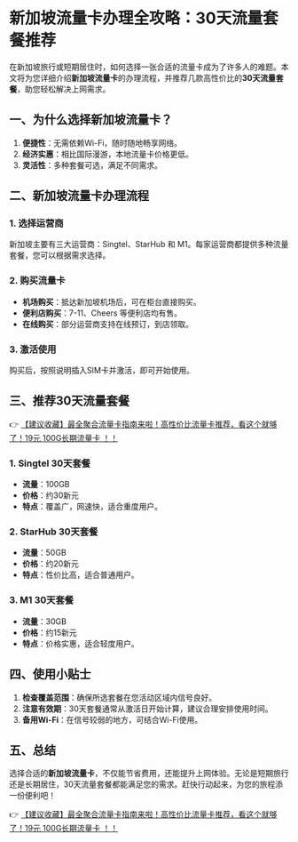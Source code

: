 # 新加坡流量卡办理全攻略：30天流量套餐推荐

在新加坡旅行或短期居住时，如何选择一张合适的流量卡成为了许多人的难题。本文将为您详细介绍**新加坡流量卡**的办理流程，并推荐几款高性价比的**30天流量套餐**，助您轻松解决上网需求。

## 一、为什么选择新加坡流量卡？

1. **便捷性**：无需依赖Wi-Fi，随时随地畅享网络。  
2. **经济实惠**：相比国际漫游，本地流量卡价格更低。  
3. **灵活性**：多种套餐可选，满足不同需求。  

## 二、新加坡流量卡办理流程

### 1. 选择运营商
新加坡主要有三大运营商：Singtel、StarHub 和 M1。每家运营商都提供多种流量套餐，您可以根据需求选择。

### 2. 购买流量卡
- **机场购买**：抵达新加坡机场后，可在柜台直接购买。  
- **便利店购买**：7-11、Cheers 等便利店均有售。  
- **在线购买**：部分运营商支持在线预订，到店领取。  

### 3. 激活使用
购买后，按照说明插入SIM卡并激活，即可开始使用。

## 三、推荐30天流量套餐

👉 [【建议收藏】最全聚合流量卡指南来啦！高性价比流量卡推荐，看这个就够了！19元 100G长期流量卡 ！！](https://bit.ly/Liuliangka)

### 1. Singtel 30天套餐
- **流量**：100GB  
- **价格**：约30新元  
- **特点**：覆盖广，网速快，适合重度用户。  

### 2. StarHub 30天套餐
- **流量**：50GB  
- **价格**：约20新元  
- **特点**：性价比高，适合普通用户。  

### 3. M1 30天套餐
- **流量**：30GB  
- **价格**：约15新元  
- **特点**：价格实惠，适合轻度用户。  

## 四、使用小贴士

1. **检查覆盖范围**：确保所选套餐在您活动区域内信号良好。  
2. **注意有效期**：30天套餐通常从激活日开始计算，建议合理安排使用时间。  
3. **备用Wi-Fi**：在信号较弱的地方，可结合Wi-Fi使用。  

## 五、总结

选择合适的**新加坡流量卡**，不仅能节省费用，还能提升上网体验。无论是短期旅行还是长期居住，30天流量套餐都能满足您的需求。赶快行动起来，为您的旅程添一份便利吧！

👉 [【建议收藏】最全聚合流量卡指南来啦！高性价比流量卡推荐，看这个就够了！19元 100G长期流量卡 ！！](https://bit.ly/Liuliangka)